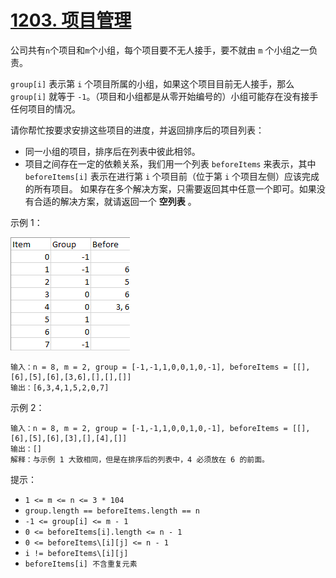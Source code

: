 # [1203. 项目管理](https://leetcode-cn.com/problems/sort-items-by-groups-respecting-dependencies/)

公司共有`n`个项目和`m`个小组，每个项目要不无人接手，要不就由 `m` 个小组之一负责。

`group[i]` 表示第 `i` 个项目所属的小组，如果这个项目目前无人接手，那么 `group[i]` 就等于 `-1`。（项目和小组都是从零开始编号的）小组可能存在没有接手任何项目的情况。

请你帮忙按要求安排这些项目的进度，并返回排序后的项目列表：

- 同一小组的项目，排序后在列表中彼此相邻。
- 项目之间存在一定的依赖关系，我们用一个列表 `beforeItems` 来表示，其中 `beforeItems[i]` 表示在进行第 `i` 个项目前（位于第 `i` 个项目左侧）应该完成的所有项目。
  如果存在多个解决方案，只需要返回其中任意一个即可。如果没有合适的解决方案，就请返回一个 **空列表** 。

 

示例 1：

![img](../img/1359_ex1.png)

```
输入：n = 8, m = 2, group = [-1,-1,1,0,0,1,0,-1], beforeItems = [[],[6],[5],[6],[3,6],[],[],[]]
输出：[6,3,4,1,5,2,0,7]
```

示例 2：

```
输入：n = 8, m = 2, group = [-1,-1,1,0,0,1,0,-1], beforeItems = [[],[6],[5],[6],[3],[],[4],[]]
输出：[]
解释：与示例 1 大致相同，但是在排序后的列表中，4 必须放在 6 的前面。
```


提示：

- `1 <= m <= n <= 3 * 104`
- `group.length == beforeItems.length == n`
- `-1 <= group[i] <= m - 1`
- `0 <= beforeItems[i].length <= n - 1`
- `0 <= beforeItems\[i][j] <= n - 1`
- `i != beforeItems\[i][j]`
- `beforeItems[i] 不含重复元素`

